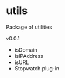 utils
=====

Package of utilities

v0.0.1
  - isDomain
  - isIPAddress
  - isURL
  - Stopwatch plug-in